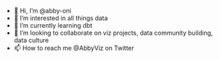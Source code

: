- 👋 Hi, I’m @abby-oni
- 👀 I’m interested in all things data
- 🌱 I’m currently learning dbt
- 💞️ I’m looking to collaborate on viz projects, data community building, data culture
- 📫 How to reach me @AbbyViz on Twitter 

<!---
abby-oni/abby-oni is a ✨ special ✨ repository because its `README.md` (this file) appears on your GitHub profile.
You can click the Preview link to take a look at your changes.
--->
